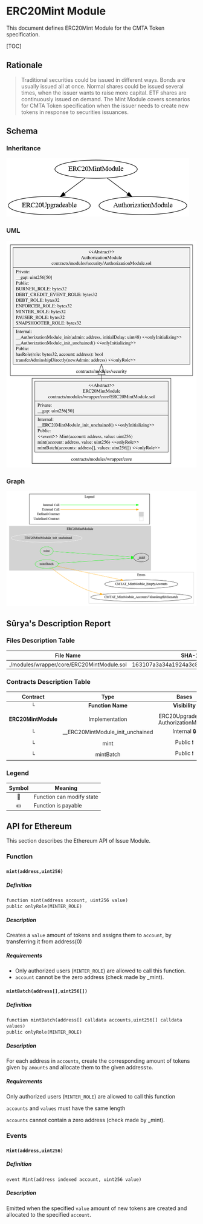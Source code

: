 # ERC20Mint Module

This document defines ERC20Mint Module for the CMTA Token specification.

[TOC]



## Rationale

>  Traditional securities could be issued in different ways.  Bonds are usually issued all at once.  Normal shares could be issued several times, when the issuer wants to raise more capital.  ETF shares are continuously issued on demand.  The Mint Module covers scenarios for CMTA Token specification when the issuer needs to create new tokens in response to securities issuances.

## Schema

### Inheritance

![surya_inheritance_MintModule.sol](../../../schema/surya_inheritance/surya_inheritance_ERC20MintModule.sol.png)

### UML

![MintModule](../../../schema/sol2uml/ERC20MintModule.svg)

### Graph

![surya_graph_MintModule.sol](../../../schema/surya_graph/surya_graph_ERC20MintModule.sol.png)



## Sūrya's Description Report

### Files Description Table


| File Name                                  | SHA-1 Hash                               |
| ------------------------------------------ | ---------------------------------------- |
| ./modules/wrapper/core/ERC20MintModule.sol | 163107a3a34a1924a3c84b2d66149fed16ac9cc1 |


### Contracts Description Table


|      Contract       |               Type               |                 Bases                 |                |                  |
| :-----------------: | :------------------------------: | :-----------------------------------: | :------------: | :--------------: |
|          └          |        **Function Name**         |            **Visibility**             | **Mutability** |  **Modifiers**   |
|                     |                                  |                                       |                |                  |
| **ERC20MintModule** |          Implementation          | ERC20Upgradeable, AuthorizationModule |                |                  |
|          └          | __ERC20MintModule_init_unchained |              Internal 🔒               |       🛑        | onlyInitializing |
|          └          |               mint               |               Public ❗️                |       🛑        |     onlyRole     |
|          └          |            mintBatch             |               Public ❗️                |       🛑        |     onlyRole     |


### Legend

| Symbol | Meaning                   |
| :----: | ------------------------- |
|   🛑    | Function can modify state |
|   💵    | Function is payable       |



## API for Ethereum

This section describes the Ethereum API of Issue Module.

### Function

#### `mint(address,uint256)`

##### Definition

```solidity
function mint(address account, uint256 value) 
public onlyRole(MINTER_ROLE)
```

##### Description

 Creates a `value` amount of tokens and assigns them to `account`, by transferring it from address(0)


##### Requirements

- Only authorized users (`MINTER_ROLE`) are allowed to call this function.
-  `account` cannot be the zero address (check made by _mint).

#### `mintBatch(address[],uint256[]) `

##### Definition

```solidity
function mintBatch(address[] calldata accounts,uint256[] calldata values) 
public onlyRole(MINTER_ROLE)
```

##### Description

For each address in `accounts`, create the corresponding amount of tokens given by `amounts` and allocate them to the given address`to`.

##### Requirements

Only authorized users (`MINTER_ROLE`) are allowed to call this function

`accounts` and `values` must have the same length

`accounts` cannot contain a zero address (check made by _mint).

### Events

#### `Mint(address,uint256)`

##### Definition


```solidity
event Mint(address indexed account, uint256 value)
```

##### Description

Emitted when the specified  `value` amount of new tokens are created and
allocated to the specified `account`.

